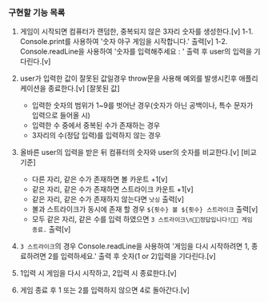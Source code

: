 ### 구현할 기능 목록

1. 게임이 시작되면 컴퓨터가 랜덤한, 중복되지 않은 3자리 숫자를 생성한다.[v]
   1-1. Console.print를 사용하여 '숫자 야구 게임을 시작합니다.' 출력[v]
   1-2. Console.readLine을 사용하여 '숫자를 입력해주세요 : ' 출력 후 user의 입력을 기다린다.[v]

2. user가 입력한 값이 잘못된 값일경우 throw문을 사용해 예외를 발생시킨후 애플리케이션을 종료한다.[v]
   [잘못된 값]

   - 입력한 숫자의 범위가 1~9를 벗어난 경우(숫자가 아닌 공백이나, 특수 문자가 입력으로 들어올 시)
   - 입력한 수 중에서 중복된 수가 존재하는 경우
   - 3자리의 수(정답 입력)를 입력하지 않는 경우

3. 올바른 user의 입력을 받은 뒤 컴퓨터의 숫자와 user의 숫자를 비교한다.[v]
   [비교 기준]

   - 다른 자리, 같은 수가 존재하면 볼 카운트 +1[v]
   - 같은 자리, 같은 수가 존재하면 스트라이크 카운트 +1[v]
   - 같은 자리, 같은 수가 존재하지 않는다면 `낫싱` 출력[v]
   - 볼과 스트라이크가 동시에 존재 할 경우 `${횟수} 볼 ${횟수} 스트라이크` 출력[v]
   - 모두 같은 자리, 같은 수를 입력 하였으면 `3 스트라이크\n🎉🥳정답입니다!🥳🎉 게임 종료.` 출력[v]

4. `3 스트라이크`의 경우 Console.readLine을 사용하여 '게임을 다시 시작하려면 1, 종료하려면 2를 입력하세요.' 출력 후 숫자(1 or 2)입력을 기다린다.[v]

5. 1입력 시 게임을 다시 시작하고, 2입력 시 종료한다.[v]

6. 게임 종료 후 1 또는 2를 입력하지 않으면 4로 돌아간다.[v]
